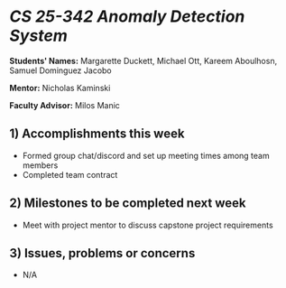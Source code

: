 # *CS 25-342 Anomaly Detection System*

**Students' Names:**
Margarette Duckett, Michael Ott, Kareem Aboulhosn, Samuel Dominguez Jacobo

**Mentor:**
Nicholas Kaminski 

**Faculty Advisor:**
Milos Manic
## 1) Accomplishments this week ##
   - Formed group chat/discord and set up meeting times among team members
   - Completed team contract

## 2) Milestones to be completed next week ##
   - Meet with project mentor to discuss capstone project requirements

## 3) Issues, problems or concerns ##
   - N/A
   


